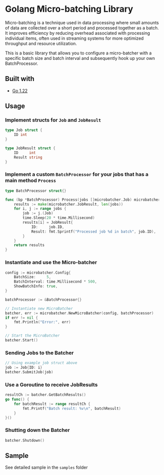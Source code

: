 # Golang Micro-batching Library

Micro-batching is a technique used in data processing where small amounts of data are collected over a short period and processed together as a batch. It improves efficiency by reducing overhead associated with processing individual items, often used in streaming systems for more optimized throughput and resource utilization.

This is a basic library that allows you to configure a micro-batcher with a specific batch size and batch interval and subsequently hook up your own BatchProcessor.

## Built with
- [Go 1.22](https://go.dev/)

## Usage
### Implement structs for `Job` and `JobResult`

```go
type Job struct {
	ID int
}

type JobResult struct {
	ID     int
	Result string
}
```

### Implement a custom `BatchProcessor` for your jobs that has a main method `Process`

```go
type BatchProcessor struct{}

func (bp *BatchProcessor) Process(jobs []microbatcher.Job) microbatcher.JobResult {
	results := make(microbatcher.JobResult, len(jobs))
	for i, j := range jobs {
		job := j.(Job)
		time.Sleep(20 * time.Millisecond)
		results[i] = JobResult{
			ID:     job.ID,
			Result: fmt.Sprintf("Processed job %d in batch", job.ID),
		}
	}
	return results
}
```

### Instantiate and use the Micro-batcher

```go
config := microbatcher.Config{
    BatchSize:     5,
    BatchInterval: time.Millisecond * 500,
    ShowBatchInfo: true,
}

batchProcessor := &BatchProcessor{}

// Instantiate new MicroBatcher
batcher, err := microbatcher.NewMicroBatcher(config, batchProcessor)
if err != nil {
    fmt.Println("Error:", err)
}

// Start the MicroBatcher
batcher.Start()
```

### Sending Jobs to the Batcher

```go
// Using example job struct above
job := Job{ID: i}
batcher.SubmitJob(job)
```

### Use a Goroutine to receive JobResults
```go
resultCh := batcher.GetBatchResults()
go func() {
    for batchResult := range resultCh {
        fmt.Printf("Batch result: %v\n", batchResult)
    }
}()
```

### Shutting down the Batcher

```go
batcher.Shutdown()
```

## Sample
See detailed sample in the `samples` folder